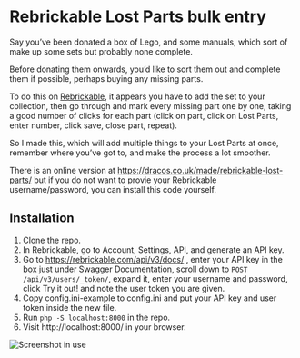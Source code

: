 # Rebrickable Lost Parts bulk entry

Say you’ve been donated a box of Lego, and some manuals, which sort of make up
some sets but probably none complete.

Before donating them onwards, you’d like to sort them out and complete them if
possible, perhaps buying any missing parts.

To do this on <a href="https://rebrickable.com/">Rebrickable</a>, it appears
you have to add the set to your collection, then go through and mark every
missing part one by one, taking a good number of clicks for each part (click on
part, click on Lost Parts, enter number, click save, close part, repeat).

So I made this, which will add multiple things to your Lost Parts at once,
remember where you’ve got to, and make the process a lot smoother.

There is an online version at https://dracos.co.uk/made/rebrickable-lost-parts/
but if you do not want to provie your Rebrickable username/password, you can
install this code yourself.

## Installation

1. Clone the repo.
1. In Rebrickable, go to Account, Settings, API, and generate an API key.
1. Go to https://rebrickable.com/api/v3/docs/ , enter your API key in the box just under Swagger Documentation, scroll down to `POST /api/v3/users/_token/`, expand it, enter your username and password, click Try it out! and note the user token you are given.
1. Copy config.ini-example to config.ini and put your API key and user token inside the new file.
1. Run `php -S localhost:8000` in the repo.
1. Visit http://localhost:8000/ in your browser.

![Screenshot in use](https://github.com/user-attachments/assets/726bcb61-08e2-4ce3-95a5-3b66ac8b3834)
